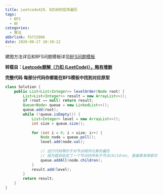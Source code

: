 ```yaml
---
title: Leetcode429. N叉树的层序遍历
tags:
  - BFS
  - 树
categories:
  - 算法
abbrlink: fbf15006
date: 2020-08-27 10:10:12
---
```


建图方法详见和BFS问题模板详见[BFS问题模板](./BFS问题模板.md)

**转载自：[Leetcode题解（力扣 (LeetCode)），略有增删](https://leetcode-cn.com/problems/n-ary-tree-level-order-traversal/solution/ncha-shu-de-ceng-xu-bian-li-by-leetcode/)**

<!-- more -->

**完整代码**
**每部分代码你都能在BFS模板中找到对应原型**

```java
class Solution {
    public List<List<Integer>> levelOrder(Node root) {      
        List<List<Integer>> result = new ArrayList<>();
        if (root == null) return result;
        Queue<Node> queue = new LinkedList<>();
        queue.add(root);
        while (!queue.isEmpty()) {
            List<Integer> level = new ArrayList<>();
            int size = queue.size();
          
            for (int i = 0; i < size; i++) {
                Node node = queue.poll();
                level.add(node.val);
              	
              	// 这行代码等价于对节点相邻元素的遍历
              	// 因为题目给定了一个节点的所有子节点children, 直接拿来用即可
                queue.addAll(node.children);
            }
            result.add(level);
        }
        return result;
    }
}
```


